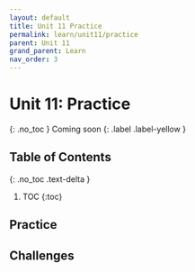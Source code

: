 ```yaml
---
layout: default
title: Unit 11 Practice
permalink: learn/unit11/practice
parent: Unit 11
grand_parent: Learn
nav_order: 3
---
```


# Unit 11: Practice
{: .no_toc }
Coming soon
{: .label .label-yellow }

## Table of Contents
{: .no_toc .text-delta }

1. TOC
{:toc}

## Practice


## Challenges

